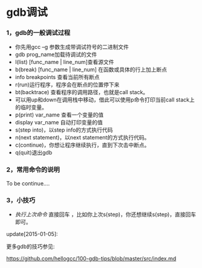 gdb调试
====

### 1，gdb的一般调试过程

- 你先用gcc –g 参数生成带调试符号的二进制文件
- gdb prog_name加载待调试的文件
- l(list) [func_name | line_num]查看源文件
- b(break) [func_name | line_num] 在函数或具体的行上加上断点
- info breakpoints 查看当前所有断点
- r(run)运行程序，程序会在断点的位置停下来
- bt(backtrace) 查看程序的调用路径，也就是call stack。
- 可以用up和down在调用栈中移动，借此可以使用p命令打印当前call stack上的临时变量。
- p(print) var_name 查看一个变量的值
- display var_name 自动打印变量的值
- s(step into)，以step info的方式执行代码
- n(next statement)，以next statement的方式执行代码。
- c(continue)，你想让程序继续执行，直到下次击中断点。
- q(quit)退出gdb

### 2，常用命令的说明

To be continue….

### 3，小技巧

- *执行上次命令* 直接回车 ，比如你上次s(step)，你还想继续s(step)，直接回车即可。

update[2015-01-05]:

更多gdb的技巧参见:

https://github.com/hellogcc/100-gdb-tips/blob/master/src/index.md
